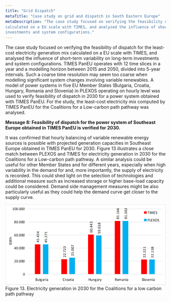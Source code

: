 ```yaml
---
title: "Grid Dispatch"
metaTitle: "Case study on grid and dispatch in South Eastern Europe"
metaDescription: "The case study focused on verifying the feasibility of dispatch for the least-cost electricity generation mix
calculated on a EU scale with TIMES, and analysed the influence of short-term variability on long-term
investments and system configurations."
---
```


The case study focused on verifying the feasibility of dispatch for the least-cost electricity generation mix calculated on a EU scale with TIMES, and analysed the influence of short-term variability on long-term investments and system configurations. TIMES PanEU operates with 12 time slices in a year and a modelling horizon between 2015 and 2050, divided into 5-year intervals. Such a coarse time resolution may seem too coarse when modelling significant system changes involving variable renewables. A model of power systems in five EU Member States (Bulgaria, Croatia, Hungary, Romania and Slovenia) in PLEXOS operating on hourly level was used to verify feasibility of dispatch in 2030 for a power system obtained with TIMES PanEU. For the study, the least-cost electricity mix computed by TIMES PanEU for the Coalitions for a Low-carbon path pathway was analysed.

**Message 8: Feasibility of dispatch for the power system of Southeast Europe obtained in TIMES PanEU is verified for 2030.**

It was confirmed that hourly balancing of variable renewable energy sources is possible with projected generation capacities in Southeast Europe obtained in TIMES PanEU for 2030. Figure 13 illustrates a close match between PLEXOS and TIMES for electricity generation in 2030 for the Coalitions for a Low-carbon path pathway. A similar analysis could be useful for other Member States and for different years, especially when high variability in the demand for and, more importantly, the supply of electricity is recorded. This could shed light on the selection of technologies and additional measure such as increased storage or higher base-load capacity could be considered. Demand side management measures might be also particularly useful as they could help the demand curve get closer to the supply curve.

![Electricity generation in 2030 for the Coalitions for a low carbon path pathway](./4_gridDispatch.png)
Figure 13. Electricity generation in 2030 for the Coalitions for a low carbon path pathway

